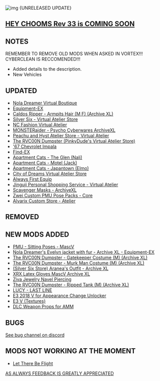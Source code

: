 ![img](https://s11.gifyu.com/images/Cuty-od-Dreams-Logo-YellowUP.png)
{UNRELEASED UPDATE}

[HEY CHOOMS Rev 33 is COMING SOON ](https://)
-

NOTES
-

REMEMBER TO REMOVE OLD MODS WHEN ASKED IN VORTEX!!! 
CYBERCLEAN IS RECCOMENDED!!!

- Added details to the description.
- New Vehicles

UPDATED
-

- [Nola Dreamer Virtual Boutique](https://www.nexusmods.com/cyberpunk2077/mods/5114?tab=description)
- [Equipment-EX](https://www.nexusmods.com/cyberpunk2077/mods/6945)
- [Caldos Ripper - Armpits Hair (M F) (Archive XL)](https://www.nexusmods.com/cyberpunk2077/mods/8379)
- [Silver Six - Virtual Atelier Store](https://www.nexusmods.com/cyberpunk2077/mods/7032)
- [NC Fashion Virtual Atelier](https://www.nexusmods.com/cyberpunk2077/mods/4805)
- [MONSTERaider - Psycho Cyberwares ArchiveXL](https://www.nexusmods.com/cyberpunk2077/mods/7447)
- [Peachu and Hyst Atelier Store - Virtual Atelier](https://www.nexusmods.com/cyberpunk2077/mods/6943)
- [The RVC00N Dumpster (PinkyDude's Virtual Atelier Store)](https://www.nexusmods.com/cyberpunk2077/mods/5802)
- ['67 Chevrolet Impala](https://www.nexusmods.com/cyberpunk2077/mods/8373)
- [Find-EX](https://www.nexusmods.com/cyberpunk2077/mods/8340)
- [Apartment Cats - The Glen (Nali)](https://www.nexusmods.com/cyberpunk2077/mods/6276)
- [Apartment Cats - Motel (Jack)](https://www.nexusmods.com/cyberpunk2077/mods/6379)
- [Apartment Cats - Japantown (Elmo)](https://www.nexusmods.com/cyberpunk2077/mods/6493)
- [City of Dreams Virtual Atelier Store](https://www.nexusmods.com/cyberpunk2077/mods/8344)
- [Always First Equip](https://www.nexusmods.com/cyberpunk2077/mods/2557?tab=description)
- [Jinguji Personal Shopping Service - Virtual Atelier](https://www.nexusmods.com/cyberpunk2077/mods/8318)
- [Scavenger Masks - ArchiveXL](https://www.nexusmods.com/cyberpunk2077/mods/7463)
- [Zwei Custom PMU Pose Packs - Core](https://www.nexusmods.com/cyberpunk2077/mods/7165)
- [Alvarix Custom Store - Atelier](https://www.nexusmods.com/cyberpunk2077/mods/4602)

REMOVED
-


NEW MODS ADDED 
-

- [PMU - Sitting Poses - MascV](https://www.nexusmods.com/cyberpunk2077/mods/8445?tab=description)
- [Nola Dreamer's Evelyn jacket with fur - Archive XL - Equipment-EX](https://www.nexusmods.com/cyberpunk2077/mods/8319?tab=description)
- [The RVC00N Dumpster - Gatekeeper Costume (M) (Archive XL)](https://www.nexusmods.com/cyberpunk2077/mods/8416?tab=description)
- [The RVC00N Dumpster - Murk Man Costume (M) (Archive XL)](https://www.nexusmods.com/cyberpunk2077/mods/8236?tab=description)
- [(Silver Six Store) Aranea's Outfit - Archive XL](https://www.nexusmods.com/cyberpunk2077/mods/8414?tab=description)
- [XRX Latex Gloves MascV Archive XL](https://www.nexusmods.com/cyberpunk2077/mods/8395?tab=description)
- [Ziva Jewelry Navel Piercing](https://www.nexusmods.com/cyberpunk2077/mods/8411?tab=description)
- [The RVC00N Dumpster - Ripped Tank (M) (Archive XL)](https://www.nexusmods.com/cyberpunk2077/mods/8426?tab=description)
- [LUCY - LAST LINE](https://www.nexusmods.com/cyberpunk2077/mods/8403?tab=description)
- [E3 2018 V for Appearance Change Unlocker](https://www.nexusmods.com/cyberpunk2077/mods/3973?tab=description)
- [E3 V (Textures)](https://www.nexusmods.com/cyberpunk2077/mods/924?tab=description)
- [DLC Weapon Props for AMM](https://www.nexusmods.com/cyberpunk2077/mods/5765?tab=description)

BUGS
-

 [See bug channel on discord](https://discord.gg/xZNztPjA2u)
 

MODS NOT WORKING AT THE MOMENT 
-

- [Let There Be Flight](https://www.nexusmods.com/cyberpunk2077/mods/5208)

[AS ALWAYS FEEDBACK IS GREATLY APPRECIATED](https://)
